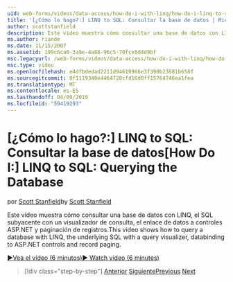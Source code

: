 ```yaml
---
uid: web-forms/videos/data-access/how-do-i-with-linq/how-do-i-linq-to-sql-querying-the-database
title: '[¿Cómo lo hago?:] LINQ to SQL: Consultar la base de datos | Microsoft Docs'
author: scottstanfield
description: Este vídeo muestra cómo consultar una base de datos con LINQ, el SQL subyacente con un visualizador de consulta, el enlace de datos a controles ASP.NET y paginación de registros.
ms.author: riande
ms.date: 11/15/2007
ms.assetid: 199c6ca0-3a9e-4a88-96c5-70fce8d4d9bf
msc.legacyurl: /web-forms/videos/data-access/how-do-i-with-linq/how-do-i-linq-to-sql-querying-the-database
msc.type: video
ms.openlocfilehash: e4dfbdedad2211d94610966e3f390b23681b658f
ms.sourcegitcommit: 0f1119340e4464720cfd16d0ff15764746ea1fea
ms.translationtype: MT
ms.contentlocale: es-ES
ms.lasthandoff: 04/09/2019
ms.locfileid: "59419293"
---
```

# <a name="how-do-i-linq-to-sql-querying-the-database"></a><span data-ttu-id="24b4c-103">[¿Cómo lo hago?:] LINQ to SQL: Consultar la base de datos</span><span class="sxs-lookup"><span data-stu-id="24b4c-103">[How Do I:] LINQ to SQL: Querying the Database</span></span>

<span data-ttu-id="24b4c-104">por [Scott Stanfield](https://github.com/scottstanfield)</span><span class="sxs-lookup"><span data-stu-id="24b4c-104">by [Scott Stanfield](https://github.com/scottstanfield)</span></span>

<span data-ttu-id="24b4c-105">Este vídeo muestra cómo consultar una base de datos con LINQ, el SQL subyacente con un visualizador de consulta, el enlace de datos a controles ASP.NET y paginación de registros.</span><span class="sxs-lookup"><span data-stu-id="24b4c-105">This video shows how to query a database with LINQ, the underlying SQL with a query visualizer, databinding to ASP.NET controls and record paging.</span></span>

[<span data-ttu-id="24b4c-106">&#9654;Vea el vídeo (6 minutos)</span><span class="sxs-lookup"><span data-stu-id="24b4c-106">&#9654; Watch video (6 minutes)</span></span>](https://channel9.msdn.com/Blogs/ASP-NET-Site-Videos/how-do-i-linq-to-sql-querying-the-database)

> [!div class="step-by-step"]
> <span data-ttu-id="24b4c-107">[Anterior](how-do-i-linq-to-sql-data-model.md)
> [Siguiente](how-do-i-linq-to-sql-updating-the-database.md)</span><span class="sxs-lookup"><span data-stu-id="24b4c-107">[Previous](how-do-i-linq-to-sql-data-model.md)
[Next](how-do-i-linq-to-sql-updating-the-database.md)</span></span>
